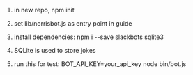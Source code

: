 1. in new repo, npm init
2. set lib/norrisbot.js as entry point in guide
3. install dependencies: npm i --save slackbots sqlite3
4. SQLite is used to store jokes

5. run this for test: BOT_API_KEY=your_api_key node bin/bot.js
